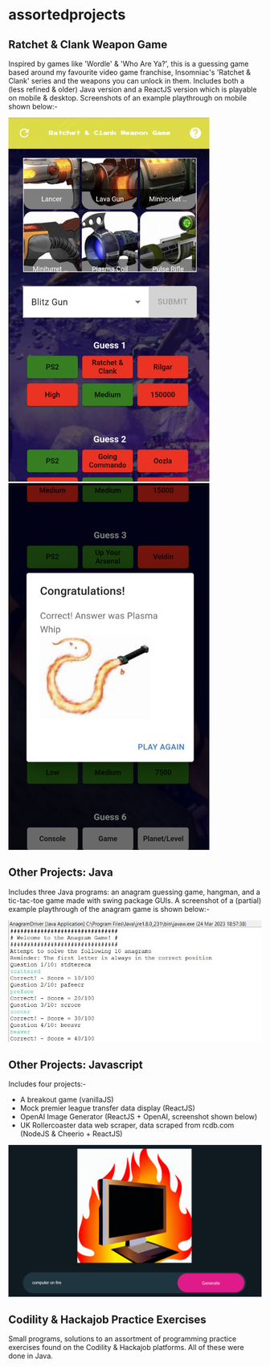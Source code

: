 # assortedprojects

## Ratchet & Clank Weapon Game
Inspired by games like 'Wordle' & 'Who Are Ya?', this is a guessing game based around my favourite video game franchise, Insomniac's 'Ratchet & Clank' series and the weapons you can unlock in them. Includes both a (less refined & older) Java version and a ReactJS version which is playable on mobile & desktop. Screenshots of an example playthrough on mobile shown below:-

<p float="left">
  <img src="/Ratchet%20&%20Clank%20Weapon%20Game/RCWG-Pics/1000002423.jpg" width="400">
  <img src="/Ratchet%20&%20Clank%20Weapon%20Game/RCWG-Pics/1000002424.jpg" width="400">
</p>

## Other Projects: Java
Includes three Java programs: an anagram guessing game, hangman, and a tic-tac-toe game made with swing package GUIs. A screenshot of a (partial) example playthrough of the anagram game is shown below:-

<p align="center">
  <img src="/Other%20Projects:%20Java/OP-Pics/Screenshot%202023-03-24%20185931.jpg">
</p>

## Other Projects: Javascript
Includes four projects:-
  - A breakout game (vanillaJS)
  - Mock premier league transfer data display (ReactJS)
  - OpenAI Image Generator (ReactJS + OpenAI, screenshot shown below)
  - UK Rollercoaster data web scraper, data scraped from rcdb.com (NodeJS & Cheerio + ReactJS)

![Screenshot of ai image generator.](/Other%20Projects:%20Javascript/OP-JS%20Pics/Screenshot%202025-09-07%20152211.png)

## Codility & Hackajob Practice Exercises
Small programs, solutions to an assortment of programming practice exercises found on the Codility & Hackajob platforms. All of these were done in Java.
